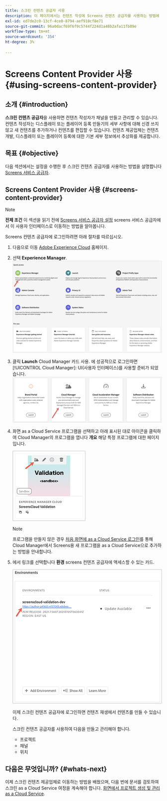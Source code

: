 ```yaml
---
title: 스크린 컨텐츠 공급자 사용
description: 이 페이지에서는 컨텐츠 작성에 Screens 컨텐츠 공급자를 사용하는 방법에 대해 설명합니다.
exl-id: ed7de2c0-13cf-4ce0-8794-aef918cf8e71
source-git-commit: 96a0dacf69f6f9c5744f224d1a48b2afa11fb09e
workflow-type: tm+mt
source-wordcount: '354'
ht-degree: 3%

---
```


# Screens Content Provider 사용 {#using-screens-content-provider}

## 소개 {#introduction}

**스크린 컨텐츠 공급자**&#x200B;을 사용하면 컨텐츠 작성자가 채널을 만들고 관리할 수 있습니다. 컨텐츠 작성자는 디스플레이 또는 플레이어 등록 만들기의 세부 사항에 대해 신경 쓰지 않고 새 컨텐츠를 추가하거나 컨텐츠를 편집할 수 있습니다. 컨텐츠 제공업체는 컨텐츠 개발, 디스플레이 또는 플레이어 등록에 대한 기본 세부 정보에서 추상화를 제공합니다.

## 목표 {#objective}

다음 섹션에서는 설정을 수행한 후 스크린 컨텐츠 공급자를 사용하는 방법을 설명합니다 [Screens 서비스 공급자](https://experienceleague.adobe.com/docs/experience-manager-cloud-service/screens-as-cloud-service/configure-screens-cloud/navigating-to-screens-services-provider.html?lang=en).

## Screens Content Provider 사용 {#screens-content-provider}

>[!NOTE]
>**전제 조건**
>이 섹션을 읽기 전에 [Screens 서비스 공급자 설정](https://experienceleague.adobe.com/docs/experience-manager-cloud-service/screens-as-cloud-service/configure-screens-cloud/navigating-to-screens-services-provider.html?lang=en) screens 서비스 공급자에서 이 사용자 인터페이스로 이동하는 방법을 알아봅니다.

Screens 컨텐츠 공급자에 로그인하려면 아래 절차를 따르십시오.

1. 다음으로 이동 [Adobe Experience Cloud](https://experience.adobe.com) 홈페이지.

1. 선택 **Experience Manager**.
   ![](/help/implementing/cloud-manager/getting-access-to-aem-in-cloud/assets/landing-page1.png)

1. 클릭 **Launch** Cloud Manager 카드 사용. 에 성공적으로 로그인하면 [!UICONTROL Cloud Manager]: UI(사용자 인터페이스)를 사용할 준비가 되었습니다.
   ![](/help/implementing/cloud-manager/getting-access-to-aem-in-cloud/assets/landing-page2.png)

1. 화면 as a Cloud Service 프로그램을 선택하고 아래 표시된 대로 아이콘을 클릭하여 Cloud Manager의 프로그램을 엽니다 **개요** 해당 특정 프로그램에 대한 페이지입니다.

   ![](/help/screens-cloud/assets/configure/screens-cp-1.png)

   >[!NOTE]
   >프로그램을 만들지 않은 경우 [처음 화면에 as a Cloud Service 로그인](https://experienceleague.adobe.com/docs/experience-manager-cloud-service/screens-as-cloud-service/onboarding-screens-cloud/first-time-login-screens-cloud.html?lang=en)를 통해 Cloud Manager에서 Screens용 새 프로그램을 as a Cloud Service으로 추가하는 방법을 안내합니다.


1. 에서 링크를 선택합니다 **환경** screens 컨텐츠 공급자에 액세스할 수 있는 카드.

   ![](/help/screens-cloud/assets/configure/screens-cp-2.png)

   이제 스크린 컨텐츠 공급자에 로그인하면 컨텐츠 재생에서 컨텐츠를 만들 수 있습니다.

   스크린 컨텐츠 공급자를 사용하여 다음을 만들고 관리해야 합니다.

   * 프로젝트
   * 채널
   * 위치

## 다음은 무엇입니까? {#whats-next}

이제 스크린 컨텐츠 제공업체로 이동하는 방법을 배웠으며, 다음 번에 문서를 검토하여 스크린 as a Cloud Service 여정을 계속해야 합니다. [화면에서 프로젝트 생성 및 관리 as a Cloud Service](https://experienceleague.adobe.com/docs/experience-manager-cloud-service/screens-as-cloud-service/create-content/creating-projects-screens-cloud.html?lang=en).
